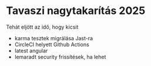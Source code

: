 # Tavaszi nagytakarítás 2025

Tehát eljött az idő, hogy kicsit 

* karma tesztek migrálása Jast-ra
* CircleCI helyett Github Actions
* latest angular
* lemaradt security frissítések, ha lehet